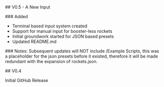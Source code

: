 \## V0.5 - A New Input

\### Added

* Terminal based input system created
* Support for manual input for booster-less rockets
* Initial groundwork started for JSON based presets
* Updated README.md



\### Notes:
Subsequent updates will NOT include /Example Scripts, this was a placeholder for the json presets before it existed, therefore it will be made redundant with the expansion of rockets.json.

















\## V0.4

Initial GitHub Release

